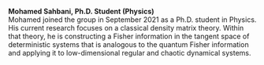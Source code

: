 <b>Mohamed Sahbani, Ph.D. Student (Physics)</b><br>
Mohamed joined the group in September 2021 as a Ph.D. student in Physics. His current research focuses on a classical density matrix theory. Within that theory, he is constructing a Fisher information in the tangent space of deterministic systems that is analogous to the quantum Fisher information and applying it to low-dimensional regular and chaotic dynamical systems.

